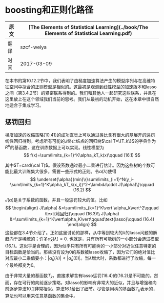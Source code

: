 # boosting和正则化路径

| 原文   | [The Elements of Statistical Learning](../book/The Elements of Statistical Learning.pdf) |
| ---- | ---------------------------------------- |
| 翻译   | szcf-weiya                               |
| 时间   | 2017-03-09                               |

在本书的第10.12.2节中，我们表明了由梯度加速算法产生的模型序列与在高维特征空间中拟合的正则模型是相似的。这最初是观测到线性模型的加速版本和lasso之间（第3.4.2节）的紧密联系得到的。我们和其他人一起研究这些联系，并且在这里放上在这个领域我们当前的思考。我们从最初的动机开始，这在本章中很自然地适合于集成学习。

## 惩罚回归

梯度加速的收缩策略(10.41)的成功直觉上可以通过类比含有很大的基展开的惩罚线性回归得到。考虑所有可能的$J$终止结点的回归树$\cal T=\{T_k\}$的字典作为$R^p$的基函数，这在训练数据上可以实现。线性模型为
$$
f(x)=\sum\limits_{k=1}^K\alpha_kT_k(x)\qquad (16.1)
$$

其中$T=card(\cal T)$。假设系数通过最小二乘进行估计。因为这些树的个数可能比最大训练集大很多，需要一些形式的正则。令$\hat\alpha(\lambda)$使得
$$
\underset{\alpha}{min}\{\sum\limits_{i=1}^N(y_i-\sum\limits_{k=1}^K\alpha_kT_k(x_i))^2+\lambda\cdot J(\alpha)\}\qquad (16.2)
$$

$J(\alpha)$是关于系数的函数，并且一般惩罚较大的值。比如
$$
\begin{align}
J(\alpha) &=\sum\limits_{k=1}^K\vert \alpha_k\vert^2\qquad \text{岭回归}\qquad (16.3)\\
J(\alpha) &=\sum\limits_{k=1}^K\vert\alpha_K\vert\qquad\text{lasso}\qquad (16.4)
\end{align}
$$
这些都在3.4节介绍了。正如这里讨论的那样，从中等到较大的$\lambda$的lasso问题的解趋向于是稀疏的；许多$\hat\alpha_k(\lambda)=0$. 也就是，只有所有可能树的一小部分会选进模型(16.1)。这似乎是合理的，因为似乎只有所有可能树的一小部分对近似任意特定的目标函数是恰当的。那些没有设为0的系数被lasso收缩了，因为它们的绝对值比对应最小二乘值要小：$\vert\hat\alpha_k(\lambda)\vert<\vert\hat\alpha_k(0)\vert$。当$\lambda$增大时，系数都进行了收缩，每一个最终都变为0。

由于非常大量的基函数$T_k$，直接求解含有lasso惩罚(16.4)的(16.2)是不可能的。然而，存在可行的向前逐步策略，对lasso的影响有非常大的近似，并且与增强和向前逐步算法10.2非常相似。算法16.1给出了细节。尽管是用树的基函数$T_k$表示的，算法也可以用来任意基函数的集合中。
